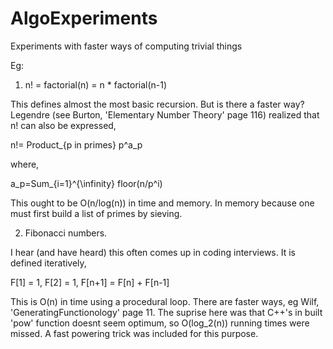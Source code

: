 # AlgoExperiments
Experiments with faster ways of computing trivial things

Eg:
1. n! = factorial(n) = n * factorial(n-1)

This defines almost the most basic recursion. But is there a faster way?
Legendre (see Burton, 'Elementary Number Theory' page 116) realized that n! can also be expressed,

n!= Product_{p in primes} p^a_p

where,

a_p=Sum_{i=1}^{\infinity} floor(n/p^i)

This ought to be O(n/log(n)) in time and memory. In memory because one must first build a list of primes by sieving.

2. Fibonacci numbers.

I hear (and have heard) this often comes up in coding interviews. It is defined iteratively, 

F[1]   = 1, 
F[2]   = 1,
F[n+1] = F[n] + F[n-1]

This is O(n) in time using a procedural loop. There are faster ways, eg Wilf, 'GeneratingFunctionology' page 11. The suprise here was that C++'s in built 'pow' function doesnt seem optimum, so O(log_2(n)) running times were missed. A fast powering trick was included for this purpose.
